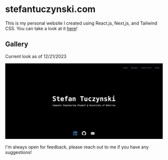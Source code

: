 # stefantuczynski.com

This is my personal website I created using React.js, Next,js, and Tailwind CSS. You can take a look at it [here](https://stefantuczynski.com)!

## Gallery

Current look as of 12/21/2023

![home](home.png)

I'm always open for feedback, please reach out to me if you have any suggestions!